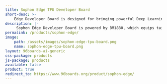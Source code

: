 ```yaml
---
title: Sophon Edge TPU Developer Board
short-desc: >-
    Edge Developer Board is designed for bringing powerful Deep Learning capability to various type of application through its quick prototype development.
description: |-
     Sophon Edge Developer Board is powered by BM1880, which equips tailored TPU supporting DNN/CNN/RNN/LSTM operations and models. The edge developer board is compatible with Linaro 96boards while supporting modules for Arduino and Raspberry Pi. Developers can leverage off-the-shelf modules and develop cutting edge DL/ML applications, like facial detection and recognition, facial expression analysis, object detection and recognition, vehicle license plate recognition, voiceprint recognition, etc.
permalink: /products/sophon-edge/
image:
    path: /assets/images/sophon-edge-tpu-board.png
    name: sophon-edge-tpu-board.png
layout: 96boards-ai-generic
css-package: products
js-package: products
available: false
product: true
redirect_to: https://www.96boards.org/product/sophon-edge/
---
```


